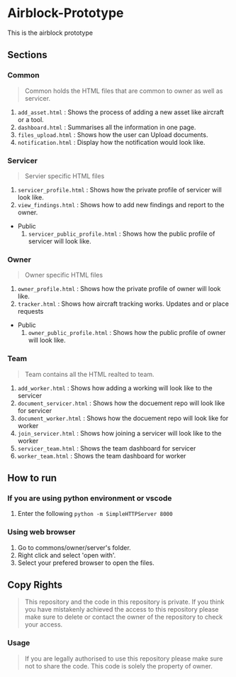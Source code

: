 # Airblock-Prototype
This is the airblock prototype

## Sections
### Common
> Common holds the HTML files that are common to owner as well as servicer. 
1. `add_asset.html` : Shows the process of adding a new asset like aircraft or a tool.
2. `dashboard.html` : Summarises all the information in one page.
3. `files_upload.html` : Shows how the user can Upload documents.
4. `notification.html` : Display how the notification would look like.

### Servicer
> Servier specific HTML files
1. `servicer_profile.html` : Shows how the private profile of servicer will look like. 
2. `view_findings.html` : Shows how to add new findings and report to the owner.
- Public 
  1. `servicer_public_profile.html` : Shows how the public profile of servicer will look like. 

### Owner
> Owner specific HTML files
1. `owner_profile.html` : Shows how the private profile of owner will look like. 
2. `tracker.html` : Shows how aircraft tracking works. Updates and or place requests
- Public 
  1. `owner_public_profile.html` : Shows how the public profile of owner will look like. 

### Team
> Team contains all the HTML realted to team.
1. `add_worker.html` : Shows how adding a working will look like to the servicer
2. `document_servicer.html` : Shows how the docuement repo will look like for servicer
3. `document_worker.html` : Shows how the docuement repo will look like for worker
4. `join_servicer.html` : Shows how joining a servicer will look like to the worker
5. `servicer_team.html` : Shows the team dashboard for servicer
6. `worker_team.html` : Shows the team dashboard for worker

## How to run
### If you are using python environment or vscode
1. Enter the following `python -m SimpleHTTPServer 8000`

### Using web browser
1. Go to commons/owner/server's folder. 
2. Right click and select 'open with'. 
3. Select your prefered browser to open the files.

## Copy Rights
> This repository and the code in this repository is private. If you think you have mistakenly achieved the access to this repository please make sure to delete or contact the owner of the repository to check your access.
### Usage
> If you are legally authorised to use this repository please make sure not to share the code. This code is solely the property of owner.